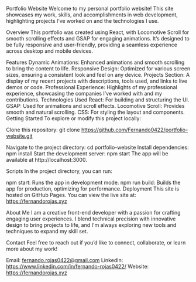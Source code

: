 Portfolio Website
Welcome to my personal portfolio website! This site showcases my work, skills, and accomplishments in web development, highlighting projects I’ve worked on and the technologies I use.

Overview
This portfolio was created using React, with Locomotive Scroll for smooth scrolling effects and GSAP for engaging animations. It’s designed to be fully responsive and user-friendly, providing a seamless experience across desktop and mobile devices.

Features
Dynamic Animations: Enhanced animations and smooth scrolling to bring the content to life.
Responsive Design: Optimized for various screen sizes, ensuring a consistent look and feel on any device.
Projects Section: A display of my recent projects with descriptions, tools used, and links to live demos or code.
Professional Experience: Highlights of my professional experience, showcasing the companies I’ve worked with and my contributions.
Technologies Used
React: For building and structuring the UI.
GSAP: Used for animations and scroll effects.
Locomotive Scroll: Provides smooth and natural scrolling.
CSS: For styling the layout and components.
Getting Started
To explore or modify this project locally:

Clone this repository:
git clone https://github.com/Fernando0422/portfolio-website.git

Navigate to the project directory:
cd portfolio-website
Install dependencies:
npm install
Start the development server:
npm start
The app will be available at http://localhost:3000.

Scripts
In the project directory, you can run:

npm start: Runs the app in development mode.
npm run build: Builds the app for production, optimizing for performance.
Deployment
This site is hosted on GitHub Pages. You can view the live site at: https://fernandorojas.xyz

About Me
I am a creative front-end developer with a passion for crafting engaging user experiences. I blend technical precision with innovative design to bring projects to life, and I'm always exploring new tools and techniques to expand my skill set.

Contact
Feel free to reach out if you’d like to connect, collaborate, or learn more about my work!

Email: fernando.rojas0422@gmail.com
LinkedIn: https://www.linkedin.com/in/fernando-rojas0422/
Website: https://fernandorojas.xyz
